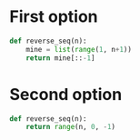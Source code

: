 # First option

```python
def reverse_seq(n):
    mine = list(range(1, n+1))
    return mine[::-1]
```

# Second option

```python
def reverse_seq(n):
    return range(n, 0, -1)
```
